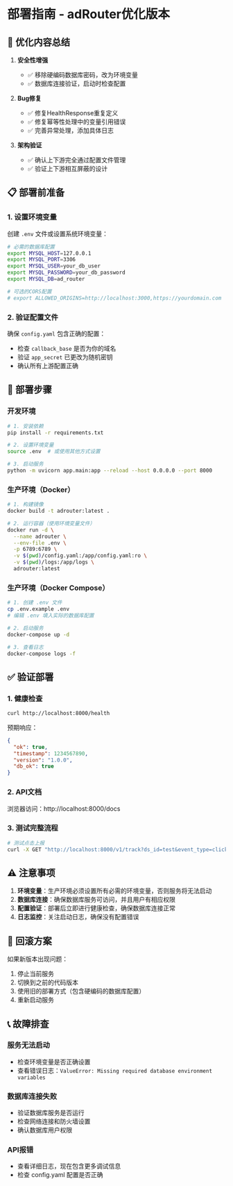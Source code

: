 # 部署指南 - adRouter优化版本

## 🔧 优化内容总结

1. **安全性增强**
   - ✅ 移除硬编码数据库密码，改为环境变量
   - ✅ 数据库连接验证，启动时检查配置

2. **Bug修复**
   - ✅ 修复HealthResponse重复定义
   - ✅ 修复幂等性处理中的变量引用错误
   - ✅ 完善异常处理，添加具体日志

3. **架构验证**
   - ✅ 确认上下游完全通过配置文件管理
   - ✅ 验证上下游相互屏蔽的设计

## 📋 部署前准备

### 1. 设置环境变量

创建 `.env` 文件或设置系统环境变量：

```bash
# 必需的数据库配置
export MYSQL_HOST=127.0.0.1
export MYSQL_PORT=3306
export MYSQL_USER=your_db_user
export MYSQL_PASSWORD=your_db_password
export MYSQL_DB=ad_router

# 可选的CORS配置
# export ALLOWED_ORIGINS=http://localhost:3000,https://yourdomain.com
```

### 2. 验证配置文件

确保 `config.yaml` 包含正确的配置：
- 检查 `callback_base` 是否为你的域名
- 验证 `app_secret` 已更改为随机密钥
- 确认所有上游配置正确

## 🚀 部署步骤

### 开发环境

```bash
# 1. 安装依赖
pip install -r requirements.txt

# 2. 设置环境变量
source .env  # 或使用其他方式设置

# 3. 启动服务
python -m uvicorn app.main:app --reload --host 0.0.0.0 --port 8000
```

### 生产环境（Docker）

```bash
# 1. 构建镜像
docker build -t adrouter:latest .

# 2. 运行容器（使用环境变量文件）
docker run -d \
  --name adrouter \
  --env-file .env \
  -p 6789:6789 \
  -v $(pwd)/config.yaml:/app/config.yaml:ro \
  -v $(pwd)/logs:/app/logs \
  adrouter:latest
```

### 生产环境（Docker Compose）

```bash
# 1. 创建 .env 文件
cp .env.example .env
# 编辑 .env 填入实际的数据库配置

# 2. 启动服务
docker-compose up -d

# 3. 查看日志
docker-compose logs -f
```

## ✅ 验证部署

### 1. 健康检查

```bash
curl http://localhost:8000/health
```

预期响应：
```json
{
  "ok": true,
  "timestamp": 1234567890,
  "version": "1.0.0",
  "db_ok": true
}
```

### 2. API文档

浏览器访问：http://localhost:8000/docs

### 3. 测试完整流程

```bash
# 测试点击上报
curl -X GET "http://localhost:8000/v1/track?ds_id=test&event_type=click&ad_id=test_ad&click_id=test_click"
```

## ⚠️ 注意事项

1. **环境变量**：生产环境必须设置所有必需的环境变量，否则服务将无法启动
2. **数据库连接**：确保数据库服务可访问，并且用户有相应权限
3. **配置验证**：部署后立即进行健康检查，确保数据库连接正常
4. **日志监控**：关注启动日志，确保没有配置错误

## 🔄 回滚方案

如果新版本出现问题：

1. 停止当前服务
2. 切换到之前的代码版本
3. 使用旧的部署方式（包含硬编码的数据库配置）
4. 重新启动服务

## 📞 故障排查

### 服务无法启动
- 检查环境变量是否正确设置
- 查看错误日志：`ValueError: Missing required database environment variables`

### 数据库连接失败
- 验证数据库服务是否运行
- 检查网络连接和防火墙设置
- 确认数据库用户权限

### API报错
- 查看详细日志，现在包含更多调试信息
- 检查 config.yaml 配置是否正确
